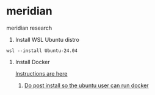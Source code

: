 # meridian
meridian research


1. Install WSL Ubuntu distro
```PS
wsl --install Ubuntu-24.04
```

1. Install Docker
   
    [Instructions are here](https://docs.docker.com/engine/install/ubuntu/)

   1. [Do post install so the ubuntu user can run docker](https://docs.docker.com/engine/install/linux-postinstall/)
  
   


